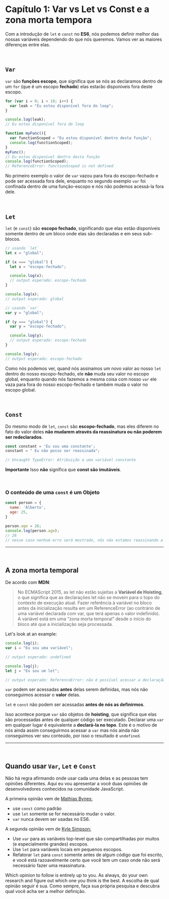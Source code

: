 # Capítulo 1: Var vs Let vs Const e a zona morta tempora

Com a introdução de `let` e `const` no **ES6**, nós podemos definir melhor das nossas variáveis dependendo do que nós queremos. Vamos ver as maiores diferenças entre elas.

&nbsp;

## `Var`

`var` são **funções escopo**, que significa que se nós as declaramos dentro de um `for` (que é um escopo **fechado**) elas estarão disponíveis fora deste escopo.

``` javascript 
for (var i = 0; i < 10; i++) {
  var leak = "Eu estou disponível fora do loop";
}

console.log(leak);
// Eu estou disponível fora do loop

function myFunc(){
  var functionScoped = "Eu estou disponível dentro desta função";
  console.log(functionScoped);
}
myFunc();
// Eu estou disponível dentro desta função
console.log(functionScoped);
// ReferenceError: functionScoped is not defined
```

No primeiro exemplo o valor de `var` vazou para fora do escopo-fechado e pode ser acessada fora dele, enquanto no segundo  exemplo `var` foi confinada dentro de uma função-escopo e nós não podemos acessá-la fora dele.

&nbsp;

## `Let`

`let` (e `const`) são **escopo fechado**, significando que elas estão disponíveis somente dentro de um bloco onde elas são declaradas e em seus sub-blocos.

``` javascript
// usando `let`
let x = "global";

if (x === "global") {
  let x = "escopo-fechado";

  console.log(x);
  // output esperado: escopo-fechado
}

console.log(x);
// output esperado: global

// usando `var`
var y = "global";

if (y === "global") {
  var y = "escopo-fechado";

  console.log(y);
  // output esperado: escopo-fechado
}

console.log(y);
// output esperado: escopo-fechado
```

Como nós podemos ver, quand nós assinamos um novo valor ao nosso `let` dentro do nosso escopo-fechado, ele **não** muda seu valor no escopo global, enquanto quando nós fazemos a mesma coisa com nosso `var` ele vaza para fora do nosso escopo-fechado e também muda o valor no escopo global.

&nbsp;

## `Const`

Do mesmo modo de `let`, `const` são **escopo-fechado**, mas eles diferem no fato do valor deles **não mudarem através da reassinatura ou não poderem ser redeclarados**.

``` javascript
const constant = 'Eu sou uma constante';
constant = " Eu não posso ser reassinada";

// Uncaught TypeError: Atribuição a uma variável constante
```


**Importante** 
Isso **não** significa que **const são imutáveis**.

&nbsp;

### O conteúdo de uma `const` é um Objeto

``` javascript
const person = {
  name: 'Alberto',
  age: 25,
}

person.age = 26;
console.log(person.age);
// 26
// nesse caso nenhum erro será mostrado, nós não estamos reassinando a variável mas somente uma de suas propriedades.
```

---

&nbsp;

## A zona morta temporal

De acordo com **MDN**:

> No ECMAScript 2015, as let não estão sujeitas a **Variável de Hoisting**, o que significa que as declarações let não se movem para o topo do contexto de execução atual. Fazer referência à variável no bloco antes da inicialização resulta em um ReferenceError (ao contrário de uma variável declarada com var, que terá apenas o valor indefinido). A variável está em uma “zona morta temporal” desde o início do bloco até que a inicialização seja processada.

Let's look at an example:

```javascript
console.log(i);
var i = "Eu sou uma variável";

// output esperado: undefined

console.log(j);
let j = "Eu sou um let";

// output esperado: ReferenceError: não é possível acessar a declaração lexical `j' antes da inicialização
```

`var` podem ser acessadas **antes** delas serem definidas, mas nós não conseguimos acessar o **valor** delas.

`let` e `const` não podem ser acessadas **antes de nós as definirmos**.

Isso acontece porque `var` são objetos de **hoisting**, que significa que elas são processadas antes de qualquer código ser executado. Declarar uma `var` em qualquer lugar é equivalente a **declará-la no topo**. Este é o motivo de nós ainda assim conseguirmos acessar a `var` mas nós ainda não conseguimos ver seu conteúdo, por isso o resultado é `undefined`.


---
&nbsp;

## Quando usar `Var`, `Let` e `Const`

Não há regra afirmando onde usar cada uma delas e as pessoas tem opiniões diferentes. Aqui eu vou apresentar a você duas opiniões de desenvolvedores conhecidos na comunidade JavaScript.

A primeira opinião vem de [Mathias Bynes:](https://mathiasbynens.be/notes/es6-const)


- use `const` como padrão
- use `let` somente se for necessário mudar o valor.
- `var` nunca devem ser usadas no ES6.


A segunda opinião vem de [Kyle Simpson:]( blog.getify.com/constantly-confusing-const/)

- Use `var` para as variáveis top-level que são compartilhadas por muitos (e especialmente grandes) escopos.
- Use `let` para variáveis locais em pequenos escopos.
- Refatorar `let` para `const` somente antes de algum código que foi escrito, e você está razoavelmente certo que você tem um caso onde não será necessário fazer uma reassinatura.

Which opinion to follow is entirely up to you. As always, do your own research and figure out which one you think is the best.
A escolha de qual opinião seguir é sua. Como sempre, faça sua própria pesquisa e descubra qual você acha ser a melhor definição.
